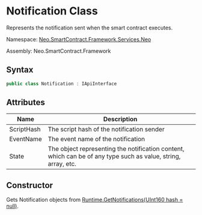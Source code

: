 # Notification Class

Represents the notification sent when the smart contract executes.

Namespace: [Neo.SmartContract.Framework.Services.Neo](../neo.md)

Assembly: Neo.SmartContract.Framework

## Syntax

```c#
public class Notification : IApiInterface
```

## Attributes

| Name                                   | Description              |
| ---------------------------------------- | -------------------------- |
| ScriptHash | The script hash of the notification sender |
| EventName | The event name of the notification |
| State          |   The object representing the notification content, which can be of any type such as value, string, array, etc.   |

## Constructor

Gets Notification objects from [Runtime.GetNotifications(UInt160 hash = null)](Runtime/GetNotifications.md).
